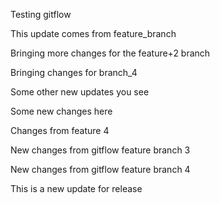 Testing gitflow

This update comes from feature_branch

Bringing more changes for the feature+2 branch

Bringing changes for branch_4

Some other new updates you see

Some new changes here

Changes from feature 4

New changes from gitflow feature branch 3

New changes from gitflow feature branch 4

This is a new update for release
